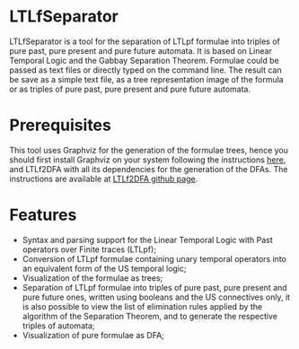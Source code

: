 # LTLfSeparator

LTLfSeparator is a tool for the separation of LTLpf formulae into triples of pure past, pure present and pure future automata.
It is based on Linear Temporal Logic and the Gabbay Separation Theorem.
Formulae could be passed as text files or directly typed on the command line.
The result can be save as a simple text file, as a tree representation image of the formula or as triples of pure past, pure present and pure future automata.

# Prerequisites

This tool uses Graphviz for the generation of the formulae trees, hence you should first install Graphviz on your system following the instructions 
<a href="https://graphviz.org/" title="Graphviz">here</a>, and LTLf2DFA with all its dependencies for the generation of the DFAs.
The instructions are available at <a href="https://github.com/whitemech/LTLf2DFA" title="LTLf2DFA">LTLf2DFA github page</a>.
# Features

- Syntax and parsing support for the Linear Temporal Logic with Past operators over Finite traces (LTLpf);
- Conversion of LTLpf formulae containing unary temporal operators into an equivalent form of the US temporal logic;
- Visualization of the formulae as trees;
- Separation of LTLpf formulae into triples of pure past, pure present and pure future ones, written using booleans and the US connectives only, 
it is also possible to view the list of elimination rules applied by the algorithm of the Separation Theorem, and to generate the respective triples of automata;
- Visualization of pure formulae as DFA;
